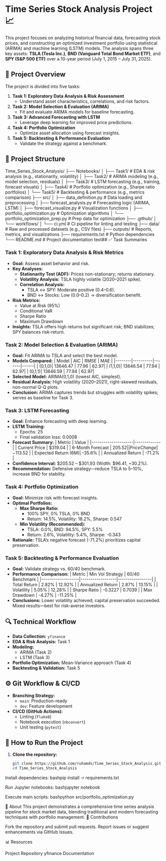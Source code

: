 # Time Series Stock Analysis Project 📈

This project focuses on analyzing historical financial data, forecasting stock prices, and constructing an optimized investment portfolio using statistical (ARIMA) and machine learning (LSTM) models. The analysis spans three key assets: **TSLA (Tesla Inc.)**, **BND (Vanguard Total Bond Market ETF)**, and **SPY (S&P 500 ETF)** over a 10-year period (July 1, 2015 – July 31, 2025).

## 📌 Project Overview

The project is divided into five tasks:
1. **Task 1: Exploratory Data Analysis & Risk Assessment**  
   - Understand asset characteristics, correlations, and risk factors.
2. **Task 2: Model Selection & Evaluation (ARIMA)**  
   - Fit and evaluate ARIMA models for baseline forecasting.
3. **Task 3: Advanced Forecasting with LSTM**  
   - Leverage deep learning for improved price predictions.
4. **Task 4: Portfolio Optimization**  
   - Optimize asset allocation using forecast insights.
5. **Task 5: Backtesting & Performance Evaluation**  
   - Validate the strategy against a benchmark.

## 📂 Project Structure
Time_Series_Stock_Analysis/
├── Notebooks/
│   ├── Task1/          # EDA & risk analysis (e.g., stationarity, volatility)
│   ├── Task2/          # ARIMA modeling (e.g., model selection, residuals)
│   ├── Task3/          # LSTM forecasting (e.g., training, forecast visuals)
│   ├── Task4/          # Portfolio optimization (e.g., Sharpe ratio portfolios)
│   └── Task5/          # Backtesting & performance (e.g., metrics comparison)
├── src/
│   ├── data_definition.py    # Data loading and preprocessing
│   ├── forecast_analysis.py  # Forecasting logic (ARIMA, LSTM)
│   ├── forecast_visualize.py # Visualization functions
│   ├── portfolio_optimization.py  # Optimization algorithms
│   └── portfolio_optimization_prep.py  # Prep data for optimization
├── .github/
│   └── workflows/
│       └── ci.yml           # CI pipeline for linting and testing
├── data/                    # Raw and processed datasets (e.g., CSV files)
├── outputs/                 # Reports, metrics, and visualizations
├── requirements.txt         # Python dependencies
└── README.md                # Project documentation
text## ✅ Task Summaries

### Task 1: Exploratory Data Analysis & Risk Metrics
- **Goal:** Assess asset behavior and risk.
- **Key Analyses:**
  - **Stationarity Test (ADF):** Prices non-stationary; returns stationary.
  - **Volatility Analysis:** TSLA highly volatile (2020–2021 spike).
  - **Correlation Analysis:**
    - TSLA ↔ SPY: Moderate positive (0.4–0.6).
    - BND ↔ Stocks: Low (0.0–0.2) → diversification benefit.
- **Risk Metrics:**
  - Value at Risk (95%)
  - Conditional VaR
  - Sharpe Ratio
  - Maximum Drawdown
- **Insights:** TSLA offers high returns but significant risk; BND stabilizes; SPY balances risk-return.

### Task 2: Model Selection & Evaluation (ARIMA)
- **Goal:** Fit ARIMA to TSLA and select the best model.
- **Models Compared:**
  | Model  | AIC      | RMSE  | MAE  |
  |--------|----------|-------|------|
  | (0,1,0)| 13646.47 | 77.96 | 62.97|
  | (1,1,0)| 13646.54 | 77.94 | 62.97|
  | (0,1,1)| 13646.59 | 77.94 | 62.97|
- **Selected Model:** ARIMA(0,1,0) (lowest AIC, simplest).
- **Residual Analysis:** High volatility (2020–2021), right-skewed residuals, non-normal Q-Q plots.
- **Conclusion:** ARIMA captures trends but struggles with volatility spikes; serves as baseline for Task 3.

### Task 3: LSTM Forecasting
- **Goal:** Enhance forecasting with deep learning.
- **LSTM Training:**
  - Epochs: 25
  - Final validation loss: 0.0008
- **Forecast Summary:**
  | Metric              | Value       |
  |---------------------|-------------|
  | Current Price       | $319.04     |
  | 6-Month Forecast    | $205.52     |
  | Price Change        | -$113.52    |
  | Expected Return (6M)| -35.6%      |
  | Annualized Return   | -71.2%      |
- **Confidence Interval:** $205.52 – $301.93 (Width: $96.41, ~30.2%).
- **Recommendation:** Defensive strategy—reduce TSLA to 5–10%, increase BND for stability.

### Task 4: Portfolio Optimization
- **Goal:** Minimize risk with forecast insights.
- **Optimal Portfolios:**
  - **Max Sharpe Ratio:**
    - 100% SPY, 0% TSLA, 0% BND
    - Return: 14.5%, Volatility: 18.2%, Sharpe: 0.547
  - **Min Volatility (Recommended):**
    - TSLA: 0.0%, BND: 94.5%, SPY: 5.5%
    - Return: 2.6%, Volatility: 5.4%, Sharpe: -0.343
- **Rationale:** TSLA’s negative forecast (-71.2%) prioritizes capital preservation.

### Task 5: Backtesting & Performance Evaluation
- **Goal:** Validate strategy vs. 60/40 benchmark.
- **Performance Comparison:**
  | Metric            | Min Vol Strategy | 60/40 Benchmark |
  |-------------------|------------------|-----------------|
  | Total Return      | 2.82%            | 12.92%          |
  | Annualized Return | 2.87%            | 13.15%          |
  | Volatility        | 5.05%            | 12.28%          |
  | Sharpe Ratio      | -0.3227          | 0.7039          |
  | Max Drawdown      | -4.27%           | -11.25%         |
- **Conclusions:** Lower volatility achieved; capital preservation succeeded. Mixed results—best for risk-averse investors.

## 🔍 Technical Workflow
- **Data Collection:** `yfinance`
- **EDA & Risk Analysis:** Task 1
- **Modeling:**
  - ARIMA (Task 2)
  - LSTM (Task 3)
- **Portfolio Optimization:** Mean-Variance approach (Task 4)
- **Backtesting & Validation:** Task 5

## ⚙️ Git Workflow & CI/CD
- **Branching Strategy:**
  - `main`: Production-ready
  - `dev`: Feature development
- **CI/CD (GitHub Actions):**
  - Linting (`flake8`)
  - Notebook execution (`nbconvert`)
  - Unit testing (`pytest`)

## 🚀 How to Run the Project
1. **Clone the repository:**
   ```bash
   git clone https://github.com/ruhamds/Time_Series_Stock_Analysis.git
   cd Time_Series_Stock_Analysis

Install dependencies:
bashpip install -r requirements.txt

Run Jupyter notebooks:
bashjupyter notebook

Execute main scripts:
bashpython src/portfolio_optimization.py


📝 About
This project demonstrates a comprehensive time series analysis pipeline for stock market data, blending traditional and modern forecasting techniques with portfolio management.
🌟 Contributions

Fork the repository and submit pull requests.
Report issues or suggest enhancements via GitHub Issues.

📊 Resources

Project Repository
yfinance Documentation




